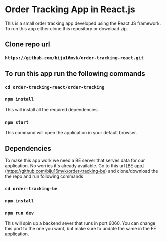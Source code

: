 # Order Tracking App in React.js

This is a small order tracking app developed using the React JS framework. To run this app either clone this repository or download zip.

## Clone repo url
### `https://github.com/biju16mvk/order-tracking-react.git`

## To run this app run the following commands

### `cd order-tracking-react/order-tracking`
### `npm install`

This will install all the required dependencies.

### `npm start`

This command will open the application in your default browser.

## Dependencies

To make this app work we need a BE server that serves data for our application. No worries it's already available. Go to this url [BE app] (https://github.com/biju16mvk/order-tracking-be) and clone/download the the repo and run following commands

### `cd order-tracking-be`
### `npm install`
### `npm run dev`

This will spin up a backend sever that runs in port 6060. You can change this port to the one you want, but make sure to uodate the same in the FE application.
